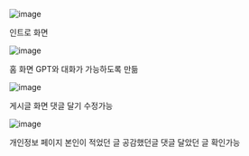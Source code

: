 ![image](https://github.com/user-attachments/assets/064cb220-ce19-4344-a827-54a177b89020)

인트로 화면

![image](https://github.com/user-attachments/assets/afb30550-12c4-4a0e-a5db-9618af819e85)

홈 화면 GPT와 대화가 가능하도록 만듦

![image](https://github.com/user-attachments/assets/955b8171-d80f-407d-98dd-c9bdac6c6d31)

게시글 화면 댓글 달기 수정가능

![image](https://github.com/user-attachments/assets/8e6fb461-8e37-4c96-be96-3fa09b0acedb)

개인정보 페이지 본인이 적었던 글 공감했던글 댓글 달았던 글 확인가능
